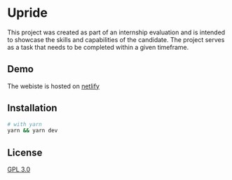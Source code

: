 # Upride

This project was created as part of an internship evaluation and is intended to showcase the skills and capabilities of the candidate. The project serves as a task that needs to be completed within a given timeframe.


## Demo

The webiste is hosted on [netlify](https://monumental-kangaroo-5cb4b4.netlify.app/)

## Installation


```bash
# with yarn
yarn && yarn dev
```
## License

[GPL 3.0](./LICENSE)
